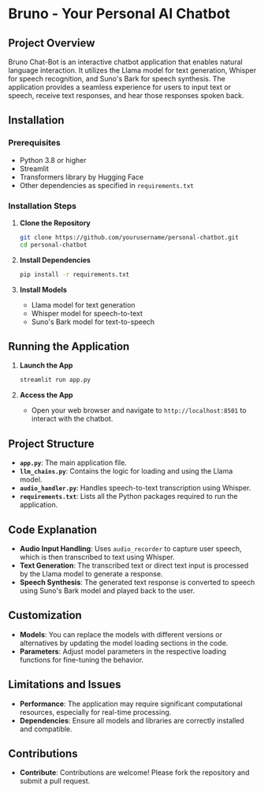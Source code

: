 # Bruno - Your Personal AI Chatbot

## Project Overview

Bruno Chat-Bot is an interactive chatbot application that enables natural language interaction. It utilizes the Llama model for text generation, Whisper for speech recognition, and Suno's Bark for speech synthesis. The application provides a seamless experience for users to input text or speech, receive text responses, and hear those responses spoken back.

## Installation

### Prerequisites

- Python 3.8 or higher
- Streamlit
- Transformers library by Hugging Face
- Other dependencies as specified in `requirements.txt`

### Installation Steps

1. **Clone the Repository**

   ```bash
   git clone https://github.com/yourusername/personal-chatbot.git
   cd personal-chatbot
   ```

2. **Install Dependencies**

   ```bash
   pip install -r requirements.txt
   ```

3. **Install Models**

   - Llama model for text generation
   - Whisper model for speech-to-text
   - Suno's Bark model for text-to-speech

## Running the Application

1. **Launch the App**

   ```bash
   streamlit run app.py
   ```

2. **Access the App**

   - Open your web browser and navigate to `http://localhost:8501` to interact with the chatbot.

## Project Structure

- **`app.py`**: The main application file.
- **`llm_chains.py`**: Contains the logic for loading and using the Llama model.
- **`audio_handler.py`**: Handles speech-to-text transcription using Whisper.
- **`requirements.txt`**: Lists all the Python packages required to run the application.

## Code Explanation

- **Audio Input Handling**: Uses `audio_recorder` to capture user speech, which is then transcribed to text using Whisper.
- **Text Generation**: The transcribed text or direct text input is processed by the Llama model to generate a response.
- **Speech Synthesis**: The generated text response is converted to speech using Suno's Bark model and played back to the user.

## Customization

- **Models**: You can replace the models with different versions or alternatives by updating the model loading sections in the code.
- **Parameters**: Adjust model parameters in the respective loading functions for fine-tuning the behavior.

## Limitations and Issues

- **Performance**: The application may require significant computational resources, especially for real-time processing.
- **Dependencies**: Ensure all models and libraries are correctly installed and compatible.

## Contributions

- **Contribute**: Contributions are welcome! Please fork the repository and submit a pull request.




